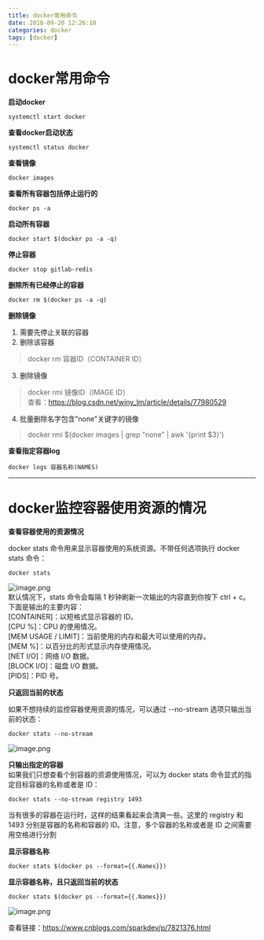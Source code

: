 ```yaml
---
title: docker常用命令
date: 2018-09-20 12:26:10
categories: docker
tags: [docker]
---
```


# docker常用命令
**启动docker**
```
systemctl start docker
```

**查看docker启动状态**

```
systemctl status docker
```
<!--more-->
**查看镜像**

```
docker images
```

**查看所有容器包括停止运行的**

```
docker ps -a
```

**启动所有容器**
```
docker start $(docker ps -a -q)
```

**停止容器**
```
docker stop gitlab-redis
```

**删除所有已经停止的容器**

```
docker rm $(docker ps -a -q)
```

**删除镜像**  

1. 需要先停止关联的容器  
2. 删除该容器
> docker rm 容器ID（CONTAINER ID）

3. 删除镜像  
> docker rmi 镜像ID（IMAGE ID）    
查看：https://blog.csdn.net/winy_lm/article/details/77980529 
 
4. 批量删除名字包含"none"关键字的镜像  
> docker rmi $(docker images | grep "none" | awk '{print $3}') 

**查看指定容器log**
```
docker logs 容器名称(NAMES)
```

---

# docker监控容器使用资源的情况
**查看容器使用的资源情况**  

docker stats 命令用来显示容器使用的系统资源。不带任何选项执行 docker stats 命令：
```
docker stats
```
![image.png](https://upload-images.jianshu.io/upload_images/8760038-6a6713dfbd47d6d0.png?imageMogr2/auto-orient/strip%7CimageView2/2/w/1240)  
默认情况下，stats 命令会每隔 1 秒钟刷新一次输出的内容直到你按下 ctrl + c。下面是输出的主要内容：  
[CONTAINER]：以短格式显示容器的 ID。  
[CPU %]：CPU 的使用情况。  
[MEM USAGE / LIMIT]：当前使用的内存和最大可以使用的内存。  
[MEM %]：以百分比的形式显示内存使用情况。  
[NET I/O]：网络 I/O 数据。  
[BLOCK I/O]：磁盘 I/O 数据。   
[PIDS]：PID 号。  

**只返回当前的状态**  

如果不想持续的监控容器使用资源的情况，可以通过 --no-stream 选项只输出当前的状态：  

```
docker stats --no-stream
```
![image.png](https://upload-images.jianshu.io/upload_images/8760038-aae5f414061cc549.png?imageMogr2/auto-orient/strip%7CimageView2/2/w/1240)


**只输出指定的容器**  
如果我们只想查看个别容器的资源使用情况，可以为 docker stats 命令显式的指定目标容器的名称或者是 ID：

```
docker stats --no-stream registry 1493
```
当有很多的容器在运行时，这样的结果看起来会清爽一些。这里的 registry 和 1493 分别是容器的名称和容器的 ID。注意，多个容器的名称或者是 ID 之间需要用空格进行分割

**显示容器名称**  

```
docker stats $(docker ps --format={{.Names}})
```
**显示容器名称，且只返回当前的状态**  

```
docker stats $(docker ps --format={{.Names}})
```
![image.png](https://upload-images.jianshu.io/upload_images/8760038-d82e7ae32352a1d2.png?imageMogr2/auto-orient/strip%7CimageView2/2/w/1240)

查看链接：https://www.cnblogs.com/sparkdev/p/7821376.html